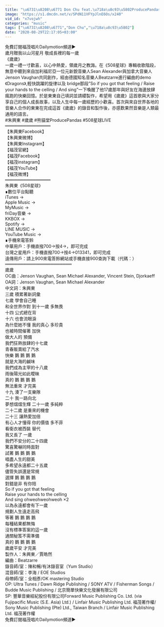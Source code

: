 ```yaml
---
title: "\u6731\u8208\u6771 Don Chu feat.\u718a\u8c93\u5802ProducePandas\u3010\u6b73\u6b73\u3011Official Live\u300a508\u661f\u7403\u300b\u9996\u5531\u6703"
image: "https://s1.dmcdn.net/v/SPdN11VFYpJlnE6Os/x240"
vid_id: "x7vojwh"
categories: "music"
tags: ["\u6731\u8208\u6771","Don Chu","\u718a\u8c93\u5802"]
date: "2020-08-29T22:17:05+03:00"
---
```

免費訂閱福茂唱片Dailymotion頻道►  <br>歲月贈我以山河星月  敬成長裡的每一歲  <br>《歲歲》  <br>一歲一禮一寸歡喜，以心中熱愛，領歲月之教誨。在《508星球》專輯收歌階段，無意中聽到來自加利福尼亞一位元新銳音樂人Sean Alexander與加拿大音樂人Jenson Vaughan共同創作，經由德國知名音樂人Beatzarre進行編曲的demo《Dragons》,輕快跳躍的旋律以及 bridge那段”So if you got that feeling / Raise your hands to the celling / And sing”一下喚醒了他17歲那年與好友在海邊放肆瘋跑的快樂回憶。於是東東自己填詞並請纓製作，希望用《歲歲》這首歌與大家分享自己的個人成長故事，以及人生中每一歲經歷的小歡喜。首次與來自世界各地的音樂人合作的東東在完成這首《歲歲》的錄音和製作後，亦感歎果然音樂是人類最通用的語言。  <br>#朱興東 #歲歲 #熊貓堂ProducePandas #508星球LIVE  <br>═══════════════  <br>【朱興東Facebook】  <br>【朱興東微博】  <br>【朱興東Instagram】  <br>【福茂官網】  <br>【福茂Facebook】   <br>【福茂instagram】   <br>【福茂YouTube】  <br>【福茂微博】  <br>═══════════════  <br>朱興東《508星球》  <br>∎數位平台點聽  <br>iTunes →   <br>Apple Music →   <br>MyMusic →   <br>friDay音樂 →   <br>KKBOX →   <br>Spotify →   <br>LINE MUSIC →   <br>YouTube Music →   <br>∎手機來電答鈴  <br>中華用戶：手機直撥700→按4→，即可完成  <br>台灣之星用戶：手機直撥700→按4→013341，即可完成  <br>遠傳用戶：請上900來電答鈴網站或手機直接900查詢下載（代碼：）  <br>══════════════════════  <br>歲歲  <br>OC曲：Jenson Vaughan, Sean Michael Alexander, Vincent Stein, Djorkaeff  <br>OA詞：Jenson Vaughan, Sean Michael Alexander  <br>中文詞：朱興東  <br>三歲 積累著新詞彙  <br>七歲 學會自己睡  <br>和全世界作對 到十一歲 多無畏  <br>十四 公式總在背  <br>十六 也會流眼淚  <br>為什麼她不懂 我的真心 多珍貴  <br>也被時間催著 加快  <br>做大人的 預備  <br>我們狂熱放肆的十七歲  <br>青春販賣給了汽水  <br>快樂 鵝 鵝 鵝 鵝  <br>就是大海的鹹味  <br>我們成為主宰的十八歲  <br>雨後陽光如此曖昧  <br>真的 鵝 鵝 鵝 鵝  <br>無法重來 才完美  <br>十九 湊了一支樂隊  <br>二十 我一路向北  <br>夢想熠熠生輝 二十一歲 多純粹  <br>二十二歲 是重來的機會  <br>二十三 讓熱愛加倍  <br>有心人才懂得 你的價值 多不菲  <br>看衛衣被西裝 替代  <br>我又長了 一歲  <br>我們不安分的二十四歲  <br>驚喜驚嚇同時面對  <br>試著 鵝 鵝 鵝 鵝  <br>唱盡人生的甜美  <br>多希望永遠都二十五歲  <br>儘管失誤還是常規  <br>選擇 鵝 鵝 鵝 鵝  <br>對錯是非 有你陪  <br>So if you got that feeling  <br>Raise your hands to the celling  <br>And sing ohweohweohweoh ×2  <br>以為永遠都會有下一歲  <br>規劃人生遠走高飛  <br>等著 鵝 鵝 鵝 鵝  <br>每種結果都無悔  <br>沒有標準答案的這一歲  <br>通關秘笈不需準備  <br>真的 鵝 鵝 鵝 鵝  <br>歲歲平安 才完美  <br>製作人：朱興東／賈皓然  <br>編曲：Beatzarre  <br>錄音師/室：陳和暢/有沐錄音室（Yum Studio）  <br>混音師/室：李海 / EOE Studios  <br>母帶師/室：全相彥/OK mastering Studio  <br>OP: Ultra Tunes / Dawn Ridge Publishing / SONY ATV / Fisherman Songs / Budde Music Publishing / 北京簡單快樂文化發展有限公司  <br>SP: 豐華音樂經紀股份有限公司Forward Music Publishing Co. Ltd. (via Fujipacific Music (S.E. Asia) Ltd.) / Linfair Music Publishing Ltd. 福茂著作權/ Sony Music Publishing (Pte) Ltd., Taiwan Branch / Linfair Music Publishing Ltd. 福茂著作權  <br>免費訂閱福茂唱片Dailymotion頻道►
